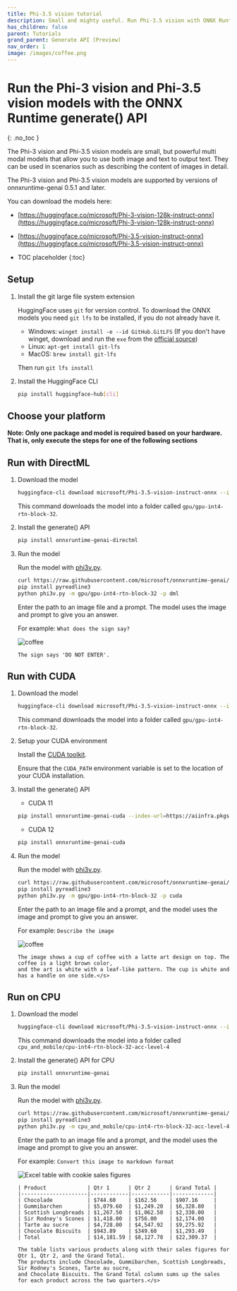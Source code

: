 ```yaml
---
title: Phi-3.5 vision tutorial
description: Small and mighty useful. Run Phi-3.5 vision with ONNX Runtime.
has_children: false
parent: Tutorials
grand_parent: Generate API (Preview)
nav_order: 1
image: /images/coffee.png
---
```


# Run the Phi-3 vision and Phi-3.5 vision models with the ONNX Runtime generate() API
{: .no_toc }

The Phi-3 vision and Phi-3.5 vision models are small, but powerful multi modal models that allow you to use both image and text to output text. They can be used in scenarios such as describing the content of images in detail.

The Phi-3 vision and Phi-3.5 vision models are supported by versions of onnxruntime-genai 0.5.1 and later.

You can download the models here:

* [https://huggingface.co/microsoft/Phi-3-vision-128k-instruct-onnx](https://huggingface.co/microsoft/Phi-3-vision-128k-instruct-onnx)
* [https://huggingface.co/microsoft/Phi-3.5-vision-instruct-onnx](https://huggingface.co/microsoft/Phi-3.5-vision-instruct-onnx)


* TOC placeholder
{:toc}

## Setup

1. Install the git large file system extension

   HuggingFace uses `git` for version control. To download the ONNX models you need `git lfs` to be installed, if you do not already have it.

   * Windows: `winget install -e --id GitHub.GitLFS` (If you don't have winget, download and run the `exe` from the [official source](https://docs.github.com/en/repositories/working-with-files/managing-large-files/installing-git-large-file-storage?platform=windows))
   * Linux: `apt-get install git-lfs`
   * MacOS: `brew install git-lfs`

   Then run `git lfs install`

2. Install the HuggingFace CLI

   ```bash
   pip install huggingface-hub[cli]
   ```

## Choose your platform
 
**Note: Only one package and model is required based on your hardware. That is, only execute the steps for one of the following sections**


## Run with DirectML

1. Download the model

   ```bash
   huggingface-cli download microsoft/Phi-3.5-vision-instruct-onnx --include gpu/gpu-int4-rtn-block-32/* --local-dir .
   ```

   This command downloads the model into a folder called `gpu/gpu-int4-rtn-block-32`.

2. Install the generate() API

   ```bash
   pip install onnxruntime-genai-directml
   ```

3. Run the model

   Run the model with [phi3v.py](https://github.com/microsoft/onnxruntime-genai/blob/main/examples/python/phi3v.py).

   ```bash
   curl https://raw.githubusercontent.com/microsoft/onnxruntime-genai/main/examples/python/phi3v.py -o phi3v.py
   pip install pyreadline3
   python phi3v.py -m gpu/gpu-int4-rtn-block-32 -p dml
   ```

   Enter the path to an image file and a prompt. The model uses the image and prompt to give you an answer.

   For example: `What does the sign say?`

   ![coffee](../../../images/nashville.jpg)

   ```
   The sign says 'DO NOT ENTER'.
   ```

## Run with CUDA

1. Download the model

   ```bash
   huggingface-cli download microsoft/Phi-3.5-vision-instruct-onnx --include gpu/gpu-int4-rtn-block-32/* --local-dir .
   ```
   
   This command downloads the model into a folder called `gpu/gpu-int4-rtn-block-32`.

2. Setup your CUDA environment

   Install the [CUDA toolkit](https://developer.nvidia.com/cuda-toolkit-archive).

   Ensure that the `CUDA_PATH` environment variable is set to the location of your CUDA installation.


3. Install the generate() API

   * CUDA 11

   ```bash
   pip install onnxruntime-genai-cuda --index-url=https://aiinfra.pkgs.visualstudio.com/PublicPackages/_packaging/onnxruntime-cuda-11/pypi/simple/
   ```

   * CUDA 12

   ```bash
   pip install onnxruntime-genai-cuda
   ```

4. Run the model

   Run the model with [phi3v.py](https://github.com/microsoft/onnxruntime-genai/blob/main/examples/python/phi3v.py).

   ```bash
   curl https://raw.githubusercontent.com/microsoft/onnxruntime-genai/main/examples/python/phi3v.py -o phi3v.py
   pip install pyreadline3
   python phi3v.py -m gpu/gpu-int4-rtn-block-32 -p cuda
   ```

   Enter the path to an image file and a prompt, and the model uses the image and prompt to give you an answer.

   For example: `Describe the image`

   ![coffee](../../../images/coffee.png)

   ```
   The image shows a cup of coffee with a latte art design on top. The coffee is a light brown color,
   and the art is white with a leaf-like pattern. The cup is white and has a handle on one side.</s>
   ```

## Run on CPU

1. Download the model

   ```bash
   huggingface-cli download microsoft/Phi-3.5-vision-instruct-onnx --include cpu_and_mobile/cpu-int4-rtn-block-32-acc-level-4/* --local-dir .
   ```

   This command downloads the model into a folder called `cpu_and_mobile/cpu-int4-rtn-block-32-acc-level-4`

2. Install the generate() API for CPU
   
   ```bash
   pip install onnxruntime-genai
   ```

3. Run the model

   Run the model with [phi3v.py](https://github.com/microsoft/onnxruntime-genai/blob/main/examples/python/phi3v.py).

   ```bash
   curl https://raw.githubusercontent.com/microsoft/onnxruntime-genai/main/examples/python/phi3v.py -o phi3v.py
   pip install pyreadline3
   python phi3v.py -m cpu_and_mobile/cpu-int4-rtn-block-32-acc-level-4 -p cpu
   ```

   Enter the path to an image file and a prompt, and the model uses the image and prompt to give you an answer.

   For example: `Convert this image to markdown format`

   ![Excel table with cookie sales figures](../../../images/table.png)

   ```
   | Product             | Qtr 1      | Qtr 2      | Grand Total |
   |---------------------|------------|------------|-------------|
   | Chocolade           | $744.60    | $162.56    | $907.16     |
   | Gummibarchen        | $5,079.60  | $1,249.20  | $6,328.80   |
   | Scottish Longbreads | $1,267.50  | $1,062.50  | $2,330.00   |
   | Sir Rodney's Scones | $1,418.00  | $756.00    | $2,174.00   |
   | Tarte au sucre      | $4,728.00  | $4,547.92  | $9,275.92   |
   | Chocolate Biscuits  | $943.89    | $349.60    | $1,293.49   |
   | Total               | $14,181.59 | $8,127.78  | $22,309.37  |

   The table lists various products along with their sales figures for Qtr 1, Qtr 2, and the Grand Total.
   The products include Chocolade, Gummibarchen, Scottish Longbreads, Sir Rodney's Scones, Tarte au sucre,
   and Chocolate Biscuits. The Grand Total column sums up the sales for each product across the two quarters.</s>
   ```
